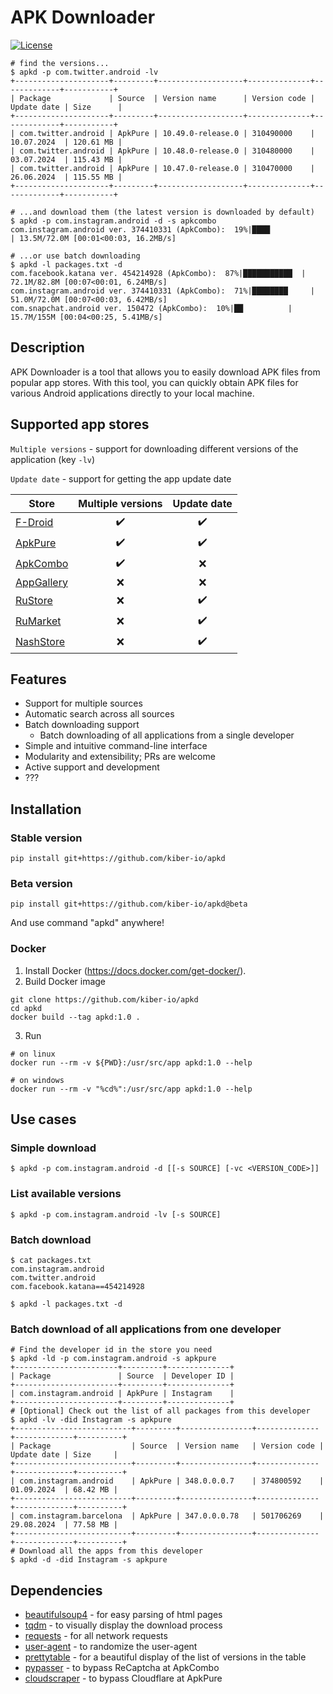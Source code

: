 # APK Downloader

[![License](https://img.shields.io/badge/license-MIT-blue.svg)](https://github.com/your-username/apk-downloader/blob/main/LICENSE)

```shell
# find the versions...
$ apkd -p com.twitter.android -lv
+---------------------+---------+-------------------+--------------+-------------+-----------+
| Package             | Source  | Version name      | Version code | Update date | Size      |
+---------------------+---------+-------------------+--------------+-------------+-----------+
| com.twitter.android | ApkPure | 10.49.0-release.0 | 310490000    | 10.07.2024  | 120.61 MB |
| com.twitter.android | ApkPure | 10.48.0-release.0 | 310480000    | 03.07.2024  | 115.43 MB |
| com.twitter.android | ApkPure | 10.47.0-release.0 | 310470000    | 26.06.2024  | 115.55 MB |
+---------------------+---------+-------------------+--------------+-------------+-----------+

# ...and download them (the latest version is downloaded by default)
$ apkd -p com.instagram.android -d -s apkcombo
com.instagram.android ver. 374410331 (ApkCombo):  19%|████            | 13.5M/72.0M [00:01<00:03, 16.2MB/s]

# ...or use batch downloading
$ apkd -l packages.txt -d
com.facebook.katana ver. 454214928 (ApkCombo):  87%|███████████  | 72.1M/82.8M [00:07<00:01, 6.24MB/s]
com.instagram.android ver. 374410331 (ApkCombo):  71%|████████     | 51.0M/72.0M [00:07<00:03, 6.42MB/s]
com.snapchat.android ver. 150472 (ApkCombo):  10%|██          | 15.7M/155M [00:04<00:25, 5.41MB/s]
```

## Description

APK Downloader is a tool that allows you to easily download APK files from popular app stores. With this tool, you can quickly obtain APK files for various Android applications directly to your local machine.

## Supported app stores
`Multiple versions` - support for downloading different versions of the application (key `-lv`)

`Update date` - support for getting the app update date

| Store                                       | Multiple versions  |    Update date     |
|---------------------------------------------|:------------------:|:------------------:|
| [F-Droid](https://f-droid.org)              | :heavy_check_mark: | :heavy_check_mark: |
| [ApkPure](https://apkpure.com)              | :heavy_check_mark: | :heavy_check_mark: |
| [ApkCombo](https://apkcombo.com)            | :heavy_check_mark: |        :x:         |
| [AppGallery](https://appgallery.huawei.com) |        :x:         |        :x:         |
| [RuStore](https://rustore.ru)               |        :x:         | :heavy_check_mark: |
| [RuMarket](https://ruplay.market)           |        :x:         | :heavy_check_mark: |
| [NashStore](https://nashstore.ru)           |        :x:         | :heavy_check_mark: |

## Features

- Support for multiple sources
- Automatic search across all sources
- Batch downloading support
    - Batch downloading of all applications from a single developer
- Simple and intuitive command-line interface
- Modularity and extensibility; PRs are welcome
- Active support and development
- ???

## Installation
### Stable version
```shell
pip install git+https://github.com/kiber-io/apkd
```
### Beta version
```shell
pip install git+https://github.com/kiber-io/apkd@beta
```

And use command "apkd" anywhere!

### Docker
1. Install Docker (https://docs.docker.com/get-docker/).
2. Build Docker image
```shell
git clone https://github.com/kiber-io/apkd
cd apkd
docker build --tag apkd:1.0 .
```
3. Run
```shell
# on linux
docker run --rm -v ${PWD}:/usr/src/app apkd:1.0 --help

# on windows
docker run --rm -v "%cd%":/usr/src/app apkd:1.0 --help
```

## Use cases
### Simple download
```shell
$ apkd -p com.instagram.android -d [[-s SOURCE] [-vc <VERSION_CODE>]]
```
### List available versions
```shell
$ apkd -p com.instagram.android -lv [-s SOURCE]
```
### Batch download
```shell
$ cat packages.txt
com.instagram.android
com.twitter.android
com.facebook.katana==454214928

$ apkd -l packages.txt -d
```
### Batch download of all applications from one developer
```shell
# Find the developer id in the store you need
$ apkd -ld -p com.instagram.android -s apkpure
+-----------------------+---------+--------------+
| Package               | Source  | Developer ID |
+-----------------------+---------+--------------+
| com.instagram.android | ApkPure | Instagram    |
+-----------------------+---------+--------------+
# [Optional] Check out the list of all packages from this developer
$ apkd -lv -did Instagram -s apkpure
+--------------------------+---------+----------------+--------------+-------------+----------+
| Package                  | Source  | Version name   | Version code | Update date | Size     |
+--------------------------+---------+----------------+--------------+-------------+----------+
| com.instagram.android    | ApkPure | 348.0.0.0.7    | 374800592    | 01.09.2024  | 68.42 MB |
+--------------------------+---------+----------------+--------------+-------------+----------+
| com.instagram.barcelona  | ApkPure | 347.0.0.0.78   | 501706269    | 29.08.2024  | 77.58 MB |
+--------------------------+---------+----------------+--------------+-------------+----------+
# Download all the apps from this developer
$ apkd -d -did Instagram -s apkpure
```

## Dependencies
- [beautifulsoup4](https://pypi.org/project/beautifulsoup4/) - for easy parsing of html pages
- [tqdm](https://github.com/tqdm/tqdm/) - to visually display the download process
- [requests](https://pypi.org/project/requests/) - for all network requests
- [user-agent](https://pypi.org/project/user-agent/) - to randomize the user-agent
- [prettytable](https://pypi.org/project/prettytable/) - for a beautiful display of the list of versions in the table
- [pypasser](https://pypi.org/project/PyPasser/) - to bypass ReCaptcha at ApkCombo
- [cloudscraper](https://github.com/VeNoMouS/cloudscraper) - to bypass Cloudflare at ApkPure